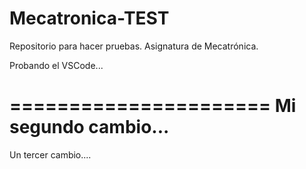# Mecatronica-TEST
Repositorio para hacer pruebas. Asignatura de Mecatrónica.

Probando el VSCode...

======================
Mi segundo cambio...
======================


Un tercer cambio....